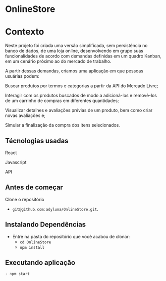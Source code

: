 # OnlineStore

# Contexto

Neste projeto foi criada uma versão simplificada, sem persistência no banco de dados, de uma loja online, desenvolvendo em grupo suas funcionalidades de acordo com demandas definidas em um quadro Kanban, em um cenário próximo ao do mercado de trabalho.

A partir dessas demandas, criamos uma aplicação em que pessoas usuárias podem:

Buscar produtos por termos e categorias a partir da API do Mercado Livre;

Interagir com os produtos buscados de modo a adicioná-los e removê-los de um carrinho de compras em diferentes quantidades;

Visualizar detalhes e avaliações prévias de um produto, bem como criar novas avaliações e;

Simular a finalização da compra dos itens selecionados.

## Técnologias usadas

React

Javascript

API

## Antes de começar

Clone o repositório

  - `git@github.com:adyluna/OnlineStore.git`.

## Instalando Dependências

  - Entre na pasta do repositório que você acabou de clonar:
    - `cd OnlineStore`
    -  `npm install`

## Executando aplicação

    - npm start
